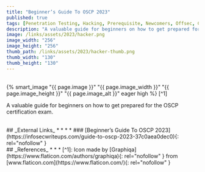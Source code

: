 ```yaml
---
title: "Beginner’s Guide To OSCP 2023"
published: true
tags: [Penetration Testing, Hacking, Prerequisite, Newcomers, Offsec, Certifications, OSCP]
description: "A valuable guide for beginners on how to get prepared for the OSCP certification exam."
image: /links/assets/2023/hacker.png
image_width: "256"
image_height: "256"
thumb_path: /links/assets/2023/hacker-thumb.png
thumb_width: "130"
thumb_height: "130"
---
```


<br>
{% smart_image "{{ page.image }}" "{{ page.image_width }}" "{{ page.image_height }}" "{{ page.image_alt }}" eager high %}
[^1]
<br>

A valuable guide for beginners on how to get prepared for the OSCP certification exam.

<br>
## _External Links_
* * *
* ### [Beginner’s Guide To OSCP 2023](https://infosecwriteups.com/guide-to-oscp-2023-37c0aea0dec0){: rel="nofollow" }

<br>
## _References_
* * *
[^1]: Icon made by [Graphiqa](https://www.flaticon.com/authors/graphiqa){: rel="nofollow" } from [www.flaticon.com](https://www.flaticon.com/){: rel="nofollow" }
